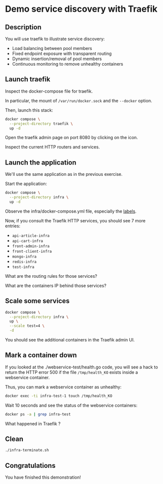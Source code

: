 # Demo service discovery with Traefik

<walkthrough-tutorial-duration duration="30.0"></walkthrough-tutorial-duration>

## Description

You will use traefik to illustrate service discovery:
* Load balancing between pool members
* Fixed endpoint exposure with transparent routing
* Dynamic insertion/removal of pool members
* Continuous monitoring to remove unhealthy containers

## Launch traefik

Inspect the <walkthrough-editor-open-file filePath="./traefik/docker-compose.yml">docker-compose file for traefik</walkthrough-editor-open-file>.

In particular, the mount of `/var/run/docker.sock` and the `--docker` option.

Then, launch this stack:
```sh
docker compose \
  --project-directory traefik \
  up -d
```

Open the traefik admin page on port 8080 by clicking on the <walkthrough-web-preview-icon></walkthrough-web-preview-icon> icon.

Inspect the current HTTP routers and services.

## Launch the application

We'll use the same application as in the previous exercise.

Start the application:

```sh
docker compose \
  --project-directory infra \
  up -d
```

Observe the <walkthrough-editor-open-file filePath="./infra/docker-compose.yml">infra/docker-compose.yml</walkthrough-editor-open-file> file, especially the [labels](https://doc.traefik.io/traefik/v1.4/configuration/backends/docker/#on-containers).

Now, if you consult the Traefik HTTP services, you should see 7 more entries: 
- `api-article-infra`
- `api-cart-infra`
- `front-admin-infra`
- `front-client-infra`
- `mongo-infra`
- `redis-infra`
- `test-infra`

What are the routing rules for those services?

What are the containers IP behind those services?

## Scale some services

```sh
docker compose \
  --project-directory infra \
  up \
  --scale test=4 \
  -d
```

You should see the additional containers in the Traefik admin UI.

## Mark a container down

If you looked at the <walkthrough-editor-open-file filePath="./webservice-test/health.go">./webservice-test/health.go code</walkthrough-editor-open-file>, you will 
see a hack to return the HTTP error 500 if the file `/tmp/health_KO` exists inside a webservice container.

Thus, you can mark a webservice container as unhealthy:

```sh
docker exec -ti infra-test-1 touch /tmp/health_KO
```

Wait 10 seconds and see the status of the webservice containers:

```sh
docker ps -a | grep infra-test
```

What happened in Traefik ?

## Clean

```sh
./infra-terminate.sh
```

## Congratulations

You have finished this demonstration!

<walkthrough-conclusion-trophy></walkthrough-conclusion-trophy>
